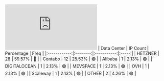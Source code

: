 ![Diagramm](https://github.com/obajay/StateSync-snapshots/blob/main/Projects/Althea/1/README.md)
| Data Center | IP Count | Percentage | Freq |
|:------------:|:--------:|:-----------:|:-----:|
| HETZNER | 28 | 59.57% | 🔴 |
| Contabo | 12 | 25.53% | 🟢 |
| Alibaba | 1 | 2.13% | 🟢 |
| DIGITALOCEAN | 1 | 2.13% | 🟢 |
| MEVSPACE | 1 | 2.13% | 🟢 |
| OVH | 1 | 2.13% | 🟢 |
| Scaleway | 1 | 2.13% | 🟢 |
| OTHER | 2 | 4.26% | 🟢 |